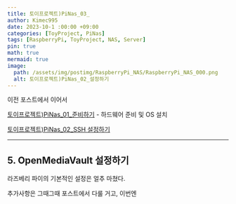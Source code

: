```yaml
---
title: 토이프로젝트)PiNas_03_
author: Kimec995
date: 2023-10-1 :00:00 +09:00
categories: [ToyProject, PiNas]
tags: [RaspberryPi, ToyProject, NAS, Server]
pin: true
math: true
mermaid: true
image: 
  path: /assets/img/postimg/RaspberryPi_NAS/RaspberryPi_NAS_000.png
  alt: 토이프로젝트)PiNas_02_설정하기
---
```

이전 포스트에서 이어서

[토이프로젝트)PiNas_01_준비하기](https://kimec995.github.io/posts/PiNas01/) - 하드웨어 준비 및 OS 설치

[토이프로젝트)PiNas_02_SSH 설정하기](https://kimec995.github.io/posts/PiNas02/)

---

## 5. OpenMediaVault 설정하기

라즈베리 파이의 기본적인 설정은 얼추 마쳤다.

추가사항은 그때그때 포스트에서 다룰 거고, 이번엔 